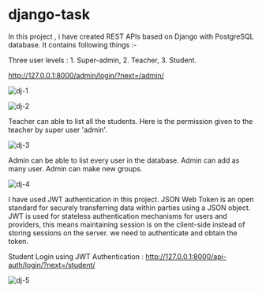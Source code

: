 # django-task
In this project , i have created REST APIs based on Django with PostgreSQL database. 
It contains following things :-

Three user levels : 1. Super-admin, 2. Teacher, 3. Student.

http://127.0.0.1:8000/admin/login/?next=/admin/


![dj-1](https://user-images.githubusercontent.com/47775251/89604819-ae067780-d889-11ea-9ce3-d0ed385cda31.png)

![dj-2](https://user-images.githubusercontent.com/47775251/89604955-fc1b7b00-d889-11ea-8191-18b7f15c49f8.png)



Teacher can able to list all the students. Here is the permission given to the teacher by super user 'admin'.

![dj-3](https://user-images.githubusercontent.com/47775251/89605141-751ad280-d88a-11ea-8e9a-f3d82dd65779.png)



Admin can be able to list every user in the database. Admin can add as many user. Admin can make new groups. 

![dj-4](https://user-images.githubusercontent.com/47775251/89605340-e8bcdf80-d88a-11ea-9e38-4c85c10c9766.png)




 I have used JWT authentication in this project.
 JSON Web Token is an open standard for securely transferring data within parties using a JSON object. 
 JWT is used for stateless authentication mechanisms for users and providers, this means maintaining session is on the client-side instead of storing sessions on the server.
 we need to authenticate and obtain the token.
 
 Student Login using JWT Authentication : http://127.0.0.1:8000/api-auth/login/?next=/student/
 
 ![dj-5](https://user-images.githubusercontent.com/47775251/89607065-405d4a00-d88f-11ea-8ad4-460658bb2caa.png)
 
 
 
 
